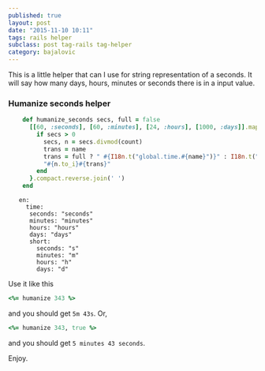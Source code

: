 ```yaml
---
published: true
layout: post
date: "2015-11-10 10:11"
tags: rails helper
subclass: post tag-rails tag-helper
category: bajalovic
---
```



This is a little helper that can I use for string representation of a seconds. It will say how many days, hours, minutes or seconds there is in a input value.

### Humanize seconds helper

~~~ruby
    def humanize_seconds secs, full = false
      [[60, :seconds], [60, :minutes], [24, :hours], [1000, :days]].map { |count, name|
        if secs > 0
          secs, n = secs.divmod(count)
          trans = name
          trans = full ? " #{I18n.t("global.time.#{name}")}" : I18n.t("global.time.short.#{name}")
          "#{n.to_i}#{trans}"
        end
      }.compact.reverse.join(' ')
    end
~~~

~~~
   en:
     time:
      seconds: "seconds"
      minutes: "minutes"
      hours: "hours"
      days: "days"
      short:
        seconds: "s"
        minutes: "m"
        hours: "h"
        days: "d"
~~~

Use it like this 

~~~ruby
<%= humanize 343 %>
~~~

and you should get `5m 43s`. Or, 

~~~ruby
<%= humanize 343, true %>
~~~

and you should get `5 minutes 43 seconds`.

Enjoy.

